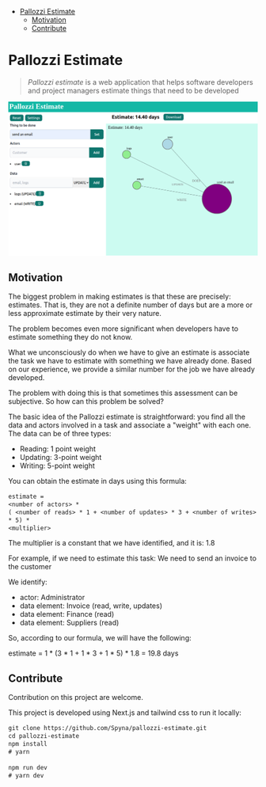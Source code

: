 - [Pallozzi Estimate](#pallozzi-estimate)
  - [Motivation](#motivation)
  - [Contribute](#contribute)

# Pallozzi Estimate

> *Pallozzi estimate* is a web application that helps software developers and project managers estimate things that need to be developed


![Pallozi estimate screenshot][logo]

[logo]: ./screenshot.png "Pallozi estimate screenshot"

## Motivation

The biggest problem in making estimates is that these are precisely: estimates. That is, they are not a definite number of days but are a more or less approximate estimate by their very nature. 

The problem becomes even more significant when developers have to estimate something they do not know. 

What we unconsciously do when we have to give an estimate is associate the task we have to estimate with something we have already done. Based on our experience, we provide a similar number for the job we have already developed. 

The problem with doing this is that sometimes this assessment can be subjective. So how can this problem be solved? 

The basic idea of the Pallozzi estimate is straightforward: you find all the data and actors involved in a task and associate a "weight" with each one. The data can be of three types:
* Reading: 1 point weight
* Updating: 3-point weight
* Writing: 5-point weight


You can obtain the estimate in days using this formula: 
```
estimate = 
<number of actors> * 
( <number of reads> * 1 + <number of updates> * 3 + <number of writes> * 5) *
<multiplier>
```

The multiplier is a constant that we have identified, and it is: 1.8

For example, if we need to estimate this task: 
We need to send an invoice to the customer

We identify:
* actor: Administrator
* data element: Invoice (read, write, updates)
* data element: Finance (read)
* data element: Suppliers (read)

So, according to our formula, we will have the following: 

estimate = 1 * (3 * 1 + 1 * 3 + 1 * 5) * 1.8 = 19.8 days

## Contribute 

Contribution on this project are welcome. 

This project is developed using Next.js and tailwind css to run it locally: 

```
git clone https://github.com/Spyna/pallozzi-estimate.git
cd pallozzi-estimate
npm install
# yarn 

npm run dev
# yarn dev

```

